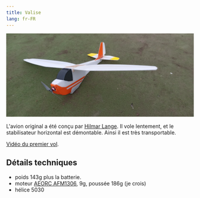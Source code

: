 ```yaml
---
title: Valise
lang: fr-FR
---
```


![](valise.jpg)



L'avion original a été conçu par [Hilmar Lange](https://www.flugmodell-magazin.de/downloads/valise-kofferfreundlicher-motorsegler/). Il vole lentement, et le stabilisateur horizontal est démontable. Ainsi il est très transportable.

[Vidéo du premier vol](https://photos.app.goo.gl/5gg1df3Tvivm9EvU8).

## Détails techniques

- poids 143g plus la batterie.
- moteur [AEORC AFM1306](https://fr.aliexpress.com/item/32751100547.html), 9g, poussée 186g (je crois)
- hélice 5030


